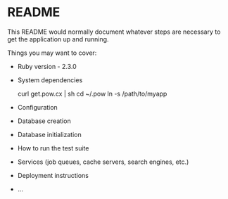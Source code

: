 # README

This README would normally document whatever steps are necessary to get the
application up and running.

Things you may want to cover:

* Ruby version - 2.3.0

* System dependencies

	curl get.pow.cx | sh
	cd ~/.pow
	ln -s /path/to/myapp

* Configuration

* Database creation

* Database initialization

* How to run the test suite

* Services (job queues, cache servers, search engines, etc.)

* Deployment instructions

* ...
